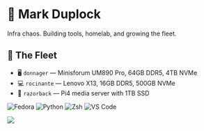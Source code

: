 # 🧠 Mark Duplock

Infra chaos. Building tools, homelab, and growing the fleet.

## 🚀 The Fleet

- 🖥️ `donnager` — Minisforum UM890 Pro, 64GB DDR5, 4TB NVMe
- 💻 `rocinante` — Lenovo X13, 16GB DDR5, 500GB NVMe
- 🍓 `razorback` — Pi4 media server with 1TB SSD
  
![Fedora](https://img.shields.io/badge/Fedora-38%2B-blue?logo=fedora)
![Python](https://img.shields.io/badge/Python-3.12-blue?logo=python)
![Zsh](https://img.shields.io/badge/Shell-Zsh-informational?logo=gnubash)
![VS Code](https://img.shields.io/badge/Editor-VSCode-blue?logo=visualstudiocode)

<p align="left">
  <img src="https://api.boot.dev/v1/users/public/8fbcefed-f1e2-4896-8f1d-2640f08480ed/thumbnail" >
</p>
